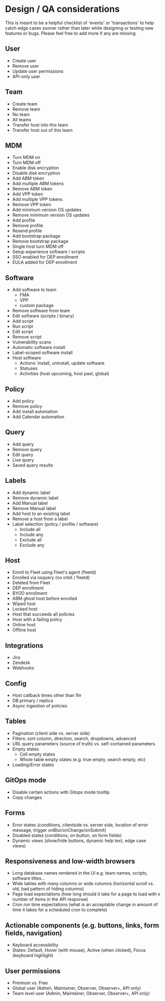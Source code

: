 # Design / QA considerations

This is meant to be a helpful checklist of 'events' or 'transactions' to help catch edge cases sooner rather than later while designing or testing new features or bugs.  Please feel free to add more if any are missing.

## User

- Create user
- Remove user
- Update user permissions
- API-only user

## Team

- Create team
- Remove team
- No team
- All teams
- Transfer host into this team
- Transfer host out of this team

## MDM

- Turn MDM on
- Turn MDM off
- Enable disk encryption
- Disable disk encryption
- Add ABM token
- Add multiple ABM tokens
- Remove ABM token
- Add VPP token
- Add multiple VPP tokens
- Remove VPP token
- Add minimum version OS updates
- Remove minimum version OS updates
- Add profile
- Remove profile
- Resend profile
- Add bootstrap package
- Remove bootstrap package
- Single host turn MDM off
- Setup experience software / scripts
- SSO enabled for DEP enrollment
- EULA added for DEP enrollment

## Software

- Add software to team
  - FMA
  - VPP
  - custom package
- Remove software from team
- Edit software (scripts / binary)
- Add script
- Run script
- Edit script
- Remove script
- Vulnerability scans
- Automatic software install
- Label-scoped software install
- Host software
  - Actions: Install, uninstall, update software
  - Statuses
  - Activities (host upcoming, host past, global)

## Policy

- Add policy
- Remove policy
- Add install automation
- Add Calendar automation

## Query

- Add query
- Remove query
- Edit query
- Live query
- Saved query results

## Labels

- Add dynamic label
- Remove dynamic label
- Add Manual label
- Remove Manual label
- Add host to an existing label
- Remove a host from a label
- Label selection (policy / profile / software)
  - Include all
  - Include any
  - Exclude all
  - Exclude any

## Host

- Enroll to Fleet using Fleet's agent (fleetd)
- Enrolled via osquery (no orbit / fleetd)
- Deleted from Fleet
- DEP enrollment
- BYOD enrollment
- ABM ghost host before enrolled
- Wiped host
- Locked host
- Host that succeeds all policies
- Host with a failing policy
- Online host
- Offline host

## Integrations

- Jira
- Zendesk
- Webhooks

## Config

- Host callback times other than 1hr
- DB primary / replica
- Async ingestion of policies

## Tables

- Pagination (client side vs. server side)
- Filters: sort column, direction, search, dropdowns, advanced
- URL query parameters (source of truth) vs. self-contained parameters
- Empty states
  - Cell empty states
  - Whole table empty states (e.g. true empty, search empty, etc)
- Loading/Error states

## GitOps mode

- Disable certain actions with Gitops mode tooltip
- Copy changes

## Forms

- Error states (conditions, clientside vs. server side, location of error message, trigger onBlur/onChange/onSubmit)
- Disabled states (conditions, on button, on form fields)
- Dynamic views (show/hide buttons, dynamic help text, edge case views)

## Responsiveness and low-width browsers
- Long database names rendered in the UI e.g. team names, scripts, software titles...
- Wide tables with many columns or wide columns (horizontal scroll vs. old, bad pattern of hiding columns)
- Page load expectations (how long should it take for a page to load with x number of items in the API response)
- Cron run time expectations (what is an acceptable change in amount of time it takes for a scheduled cron to complete)

## Actionable components (e.g. buttons, links, form fields, navigation)
- Keyboard accessibility
- States: Default, Hover (with mouse), Active (when clicked), Focus (keyboard highlight)

## User permissions
- Premium vs. Free
- Global user (Admin, Maintainer, Observer, Observer+, API only)
- Team level user (Admin, Maintainer, Observer, Observer+, API only)


<meta name="pageOrderInSection" value="3300">
<meta name="description" value="A helpful checklist of 'events' or 'transactions' to think about while designing or testing new features or bugs.">
